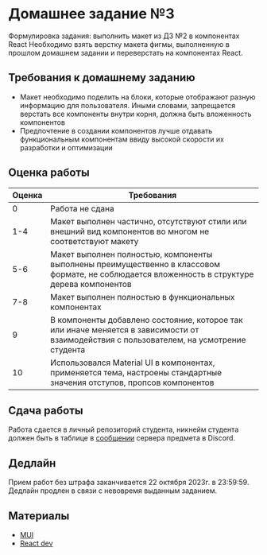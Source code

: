 # Домашнее задание №3

Формулировка задания: выполнить макет из ДЗ №2 в компонентах React
Необходимо взять верстку макета фигмы, выполненную в прошлом домашнем задании и переверстать на компонентах React.

## Требования к домашнему заданию

- Макет необходимо поделить на блоки, которые отображают разную информацию для пользователя. Иными словами, запрещается верстать все компоненты внутри корня, должна быть вложенность компонентов
- Предпочтение в создании компонентов лучше отдавать функциональным компонентам ввиду высокой скорости их разработки и оптимизации

## Оценка работы

|Оценка|Требования|
|------|----------|
|0| Работа не сдана|
|1-4| Макет выполнен частично, отсутствуют стили или внешний вид компонентов во многом не соответствуют макету
|5-6| Макет выполнен полностью, компоненты выполнены преимущественно в классовом формате, не соблюдается вложенность в структуре дерева компонентов
|7-8| Макет выполнен полностью в функциональных компонентах
|9| В компоненты добавлено состояние, которое так или иначе меняется в зависимости от взаимодействия с пользователем, на усмотрение студента
|10| Использовался Material UI в компонентах, применяется тема, настроены стандартные значения отступов, пропсов компонентов

## Сдача работы

Работа сдается в личный репозиторий студента, никнейм студента должен быть в таблице в [сообщении](https://discord.com/channels/498205976369823754/1148273490768707584/1148588478280519701) сервера предмета в Discord.

## Дедлайн

Прием работ без штрафа заканчивается 22 октября 2023г. в 23:59:59. Дедлайн продлен в связи с невовремя выданным заданием.

## Материалы

- [MUI](mui.com)
- [React dev](react.dev)
